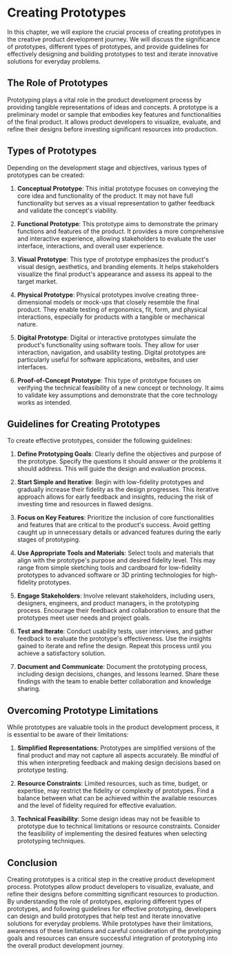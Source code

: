 # Creating Prototypes

In this chapter, we will explore the crucial process of creating prototypes in the creative product development journey. We will discuss the significance of prototypes, different types of prototypes, and provide guidelines for effectively designing and building prototypes to test and iterate innovative solutions for everyday problems.

## The Role of Prototypes

Prototyping plays a vital role in the product development process by providing tangible representations of ideas and concepts. A prototype is a preliminary model or sample that embodies key features and functionalities of the final product. It allows product developers to visualize, evaluate, and refine their designs before investing significant resources into production.

## Types of Prototypes

Depending on the development stage and objectives, various types of prototypes can be created:

1. **Conceptual Prototype**: This initial prototype focuses on conveying the core idea and functionality of the product. It may not have full functionality but serves as a visual representation to gather feedback and validate the concept's viability.
    
2. **Functional Prototype**: This prototype aims to demonstrate the primary functions and features of the product. It provides a more comprehensive and interactive experience, allowing stakeholders to evaluate the user interface, interactions, and overall user experience.
    
3. **Visual Prototype**: This type of prototype emphasizes the product's visual design, aesthetics, and branding elements. It helps stakeholders visualize the final product's appearance and assess its appeal to the target market.
    
4. **Physical Prototype**: Physical prototypes involve creating three-dimensional models or mock-ups that closely resemble the final product. They enable testing of ergonomics, fit, form, and physical interactions, especially for products with a tangible or mechanical nature.
    
5. **Digital Prototype**: Digital or interactive prototypes simulate the product's functionality using software tools. They allow for user interaction, navigation, and usability testing. Digital prototypes are particularly useful for software applications, websites, and user interfaces.
    
6. **Proof-of-Concept Prototype**: This type of prototype focuses on verifying the technical feasibility of a new concept or technology. It aims to validate key assumptions and demonstrate that the core technology works as intended.
    

## Guidelines for Creating Prototypes

To create effective prototypes, consider the following guidelines:

1. **Define Prototyping Goals**: Clearly define the objectives and purpose of the prototype. Specify the questions it should answer or the problems it should address. This will guide the design and evaluation process.
    
2. **Start Simple and Iterative**: Begin with low-fidelity prototypes and gradually increase their fidelity as the design progresses. This iterative approach allows for early feedback and insights, reducing the risk of investing time and resources in flawed designs.
    
3. **Focus on Key Features**: Prioritize the inclusion of core functionalities and features that are critical to the product's success. Avoid getting caught up in unnecessary details or advanced features during the early stages of prototyping.
    
4. **Use Appropriate Tools and Materials**: Select tools and materials that align with the prototype's purpose and desired fidelity level. This may range from simple sketching tools and cardboard for low-fidelity prototypes to advanced software or 3D printing technologies for high-fidelity prototypes.
    
5. **Engage Stakeholders**: Involve relevant stakeholders, including users, designers, engineers, and product managers, in the prototyping process. Encourage their feedback and collaboration to ensure that the prototypes meet user needs and project goals.
    
6. **Test and Iterate**: Conduct usability tests, user interviews, and gather feedback to evaluate the prototype's effectiveness. Use the insights gained to iterate and refine the design. Repeat this process until you achieve a satisfactory solution.
    
7. **Document and Communicate**: Document the prototyping process, including design decisions, changes, and lessons learned. Share these findings with the team to enable better collaboration and knowledge sharing.
    

## Overcoming Prototype Limitations

While prototypes are valuable tools in the product development process, it is essential to be aware of their limitations:

1. **Simplified Representations**: Prototypes are simplified versions of the final product and may not capture all aspects accurately. Be mindful of this when interpreting feedback and making design decisions based on prototype testing.
    
2. **Resource Constraints**: Limited resources, such as time, budget, or expertise, may restrict the fidelity or complexity of prototypes. Find a balance between what can be achieved within the available resources and the level of fidelity required for effective evaluation.
    
3. **Technical Feasibility**: Some design ideas may not be feasible to prototype due to technical limitations or resource constraints. Consider the feasibility of implementing the desired features when selecting prototyping techniques.
    

## Conclusion

Creating prototypes is a critical step in the creative product development process. Prototypes allow product developers to visualize, evaluate, and refine their designs before committing significant resources to production. By understanding the role of prototypes, exploring different types of prototypes, and following guidelines for effective prototyping, developers can design and build prototypes that help test and iterate innovative solutions for everyday problems. While prototypes have their limitations, awareness of these limitations and careful consideration of the prototyping goals and resources can ensure successful integration of prototyping into the overall product development journey.
